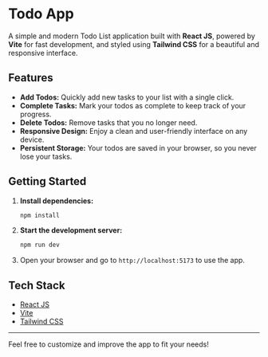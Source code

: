 # Todo App

A simple and modern Todo List application built with **React JS**, powered by **Vite** for fast development, and styled using **Tailwind CSS** for a beautiful and responsive interface.

## Features

- **Add Todos:** Quickly add new tasks to your list with a single click.
- **Complete Tasks:** Mark your todos as complete to keep track of your progress.
- **Delete Todos:** Remove tasks that you no longer need.
- **Responsive Design:** Enjoy a clean and user-friendly interface on any device.
- **Persistent Storage:** Your todos are saved in your browser, so you never lose your tasks.

## Getting Started

1. **Install dependencies:**
   ```bash
   npm install
   ```
2. **Start the development server:**
   ```bash
   npm run dev
   ```
3. Open your browser and go to `http://localhost:5173` to use the app.

## Tech Stack

- [React JS](https://react.dev/)
- [Vite](https://vitejs.dev/)
- [Tailwind CSS](https://tailwindcss.com/)

---

Feel free to customize and improve the app to fit your needs!